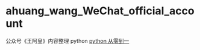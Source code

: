 # ahuang_wang_WeChat_official_account
公众号《王阿皇》内容整理
    python [python 从零到一](https://mp.weixin.qq.com/s/GGU4wmt7uqWm1OzCk9bdQA)